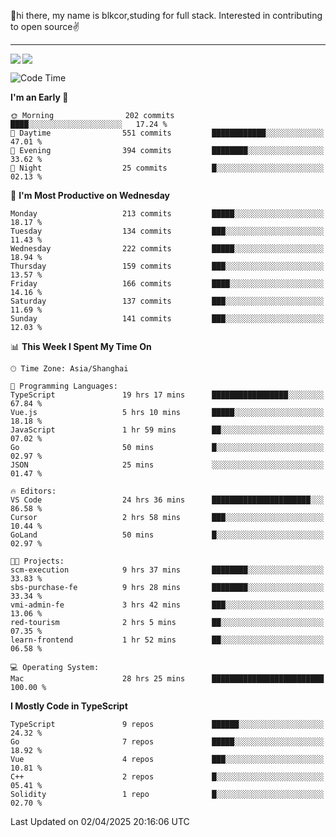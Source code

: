 👋hi there, my name is blkcor,studing for full stack.
Interested in contributing to open source✌️

<hr/>

![](https://github-readme-stats.vercel.app/api?username=blkcor)
<a href="https://github.com/blkcor/github-readme-stats">
    <img align="left" src="https://github-readme-stats.vercel.app/api/top-langs/?username=blkcor&hide=jupyter%20notebook,shaderlab,tex,c%23&langs_count=9" />
</a>


<!--START_SECTION:waka-->
![Code Time](http://img.shields.io/badge/Code%20Time-1%2C941%20hrs%2023%20mins-blue)

**I'm an Early 🐤** 

```text
🌞 Morning                202 commits         ████░░░░░░░░░░░░░░░░░░░░░   17.24 % 
🌆 Daytime                551 commits         ████████████░░░░░░░░░░░░░   47.01 % 
🌃 Evening                394 commits         ████████░░░░░░░░░░░░░░░░░   33.62 % 
🌙 Night                  25 commits          █░░░░░░░░░░░░░░░░░░░░░░░░   02.13 % 
```
📅 **I'm Most Productive on Wednesday** 

```text
Monday                   213 commits         █████░░░░░░░░░░░░░░░░░░░░   18.17 % 
Tuesday                  134 commits         ███░░░░░░░░░░░░░░░░░░░░░░   11.43 % 
Wednesday                222 commits         █████░░░░░░░░░░░░░░░░░░░░   18.94 % 
Thursday                 159 commits         ███░░░░░░░░░░░░░░░░░░░░░░   13.57 % 
Friday                   166 commits         ████░░░░░░░░░░░░░░░░░░░░░   14.16 % 
Saturday                 137 commits         ███░░░░░░░░░░░░░░░░░░░░░░   11.69 % 
Sunday                   141 commits         ███░░░░░░░░░░░░░░░░░░░░░░   12.03 % 
```


📊 **This Week I Spent My Time On** 

```text
🕑︎ Time Zone: Asia/Shanghai

💬 Programming Languages: 
TypeScript               19 hrs 17 mins      █████████████████░░░░░░░░   67.84 % 
Vue.js                   5 hrs 10 mins       █████░░░░░░░░░░░░░░░░░░░░   18.18 % 
JavaScript               1 hr 59 mins        ██░░░░░░░░░░░░░░░░░░░░░░░   07.02 % 
Go                       50 mins             █░░░░░░░░░░░░░░░░░░░░░░░░   02.97 % 
JSON                     25 mins             ░░░░░░░░░░░░░░░░░░░░░░░░░   01.47 % 

🔥 Editors: 
VS Code                  24 hrs 36 mins      ██████████████████████░░░   86.58 % 
Cursor                   2 hrs 58 mins       ███░░░░░░░░░░░░░░░░░░░░░░   10.44 % 
GoLand                   50 mins             █░░░░░░░░░░░░░░░░░░░░░░░░   02.97 % 

🐱‍💻 Projects: 
scm-execution            9 hrs 37 mins       ████████░░░░░░░░░░░░░░░░░   33.83 % 
sbs-purchase-fe          9 hrs 28 mins       ████████░░░░░░░░░░░░░░░░░   33.34 % 
vmi-admin-fe             3 hrs 42 mins       ███░░░░░░░░░░░░░░░░░░░░░░   13.06 % 
red-tourism              2 hrs 5 mins        ██░░░░░░░░░░░░░░░░░░░░░░░   07.35 % 
learn-frontend           1 hr 52 mins        ██░░░░░░░░░░░░░░░░░░░░░░░   06.58 % 

💻 Operating System: 
Mac                      28 hrs 25 mins      █████████████████████████   100.00 % 
```

**I Mostly Code in TypeScript** 

```text
TypeScript               9 repos             ██████░░░░░░░░░░░░░░░░░░░   24.32 % 
Go                       7 repos             █████░░░░░░░░░░░░░░░░░░░░   18.92 % 
Vue                      4 repos             ███░░░░░░░░░░░░░░░░░░░░░░   10.81 % 
C++                      2 repos             █░░░░░░░░░░░░░░░░░░░░░░░░   05.41 % 
Solidity                 1 repo              █░░░░░░░░░░░░░░░░░░░░░░░░   02.70 % 
```




 Last Updated on 02/04/2025 20:16:06 UTC
<!--END_SECTION:waka-->


